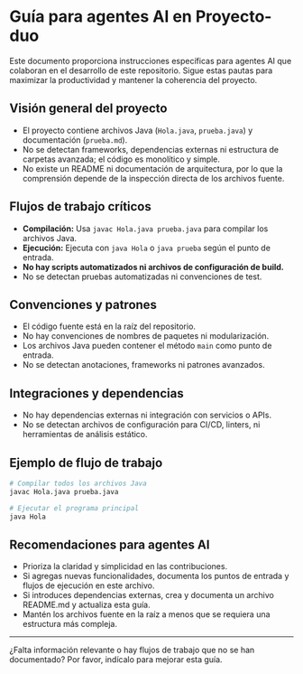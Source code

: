 # Guía para agentes AI en Proyecto-duo

Este documento proporciona instrucciones específicas para agentes AI que colaboran en el desarrollo de este repositorio. Sigue estas pautas para maximizar la productividad y mantener la coherencia del proyecto.

## Visión general del proyecto
- El proyecto contiene archivos Java (`Hola.java`, `prueba.java`) y documentación (`prueba.md`).
- No se detectan frameworks, dependencias externas ni estructura de carpetas avanzada; el código es monolítico y simple.
- No existe un README ni documentación de arquitectura, por lo que la comprensión depende de la inspección directa de los archivos fuente.

## Flujos de trabajo críticos
- **Compilación:** Usa `javac Hola.java prueba.java` para compilar los archivos Java.
- **Ejecución:** Ejecuta con `java Hola` o `java prueba` según el punto de entrada.
- **No hay scripts automatizados ni archivos de configuración de build.**
- No se detectan pruebas automatizadas ni convenciones de test.

## Convenciones y patrones
- El código fuente está en la raíz del repositorio.
- No hay convenciones de nombres de paquetes ni modularización.
- Los archivos Java pueden contener el método `main` como punto de entrada.
- No se detectan anotaciones, frameworks ni patrones avanzados.

## Integraciones y dependencias
- No hay dependencias externas ni integración con servicios o APIs.
- No se detectan archivos de configuración para CI/CD, linters, ni herramientas de análisis estático.

## Ejemplo de flujo de trabajo
```bash
# Compilar todos los archivos Java
javac Hola.java prueba.java

# Ejecutar el programa principal
java Hola
```

## Recomendaciones para agentes AI
- Prioriza la claridad y simplicidad en las contribuciones.
- Si agregas nuevas funcionalidades, documenta los puntos de entrada y flujos de ejecución en este archivo.
- Si introduces dependencias externas, crea y documenta un archivo README.md y actualiza esta guía.
- Mantén los archivos fuente en la raíz a menos que se requiera una estructura más compleja.

---

¿Falta información relevante o hay flujos de trabajo que no se han documentado? Por favor, indícalo para mejorar esta guía.